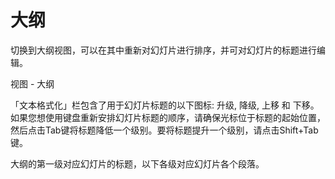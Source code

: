 # 大纲

切换到大纲视图，可以在其中重新对幻灯片进行排序，并可对幻灯片的标题进行编辑。

视图 - 大纲

「文本格式化」栏包含了用于幻灯片标题的以下图标: 升级, 降级, 上移 和 下移。如果您想使用键盘重新安排幻灯片标题的顺序，请确保光标位于标题的起始位置，然后点击Tab键将标题降低一个级别。要将标题提升一个级别，请点击Shift+Tab键。

大纲的第一级对应幻灯片的标题，以下各级对应幻灯片各个段落。